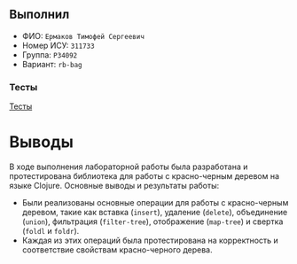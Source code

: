 ## Выполнил

- ФИО: `Ермаков Тимофей Сергеевич`
- Номер ИСУ: `311733`
- Группа: `P34092`
- Вариант: `rb-bag`

### Тесты

[Тесты](/lab2/rb-tree/test/rb_tree/core_test.clj)

# Выводы

В ходе выполнения лабораторной работы была разработана и протестирована библиотека для работы с красно-черным деревом на языке Clojure. Основные выводы и результаты работы:

- Были реализованы основные операции для работы с красно-черным деревом, такие как вставка (`insert`), удаление (`delete`), объединение (`union`), фильтрация (`filter-tree`), отображение (`map-tree`) и свертка (`foldl` и `foldr`).
- Каждая из этих операций была протестирована на корректность и соответствие свойствам красно-черного дерева.

